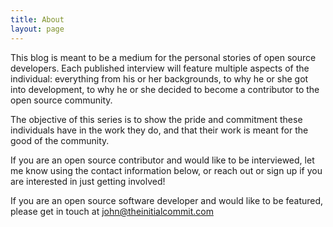 ```yaml
---
title: About
layout: page
---
```


This blog is meant to be a medium for the personal stories of open source
developers. Each published interview will feature multiple aspects of the
individual: everything from his or her backgrounds, to why he or she got into
development, to why he or she decided to become a contributor to the open source
community.

The objective of this series is to show the pride and commitment these
individuals have in the work they do, and that their work is meant for the good
of the community.

If you are an open source contributor and would like to be interviewed, let me
know using the contact information below, or reach out or sign up if you are
interested in just getting involved!

If you are an open source software developer and would like to be featured,
please get in touch at
[john@theinitialcommit.com](mailto:john@theinitialcommit.com)

